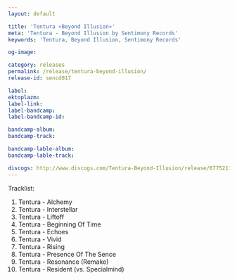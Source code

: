 ```yaml
---
layout: default

title: 'Tentura «Beyond Illusion»'
meta: 'Tentura - Beyond Illusion by Sentimony Records'
keywords: 'Tentura, Beyond Illusion, Sentimony Records'

og-image: 

category: releases
permalink: /release/tentura-beyond-illusion/
release-id: sencd017

label: 
ektoplazm: 
label-link: 
label-bandcamp: 
label-bandcamp-id: 

bandcamp-album: 
bandcamp-track: 

bandcamp-lable-album: 
bandcamp-lable-track: 

discogs: http://www.discogs.com/Tentura-Beyond-Illusion/release/6775211
---
```


Tracklist:


01. Tentura - Alchemy
02. Tentura - Interstellar
03. Tentura - Liftoff
04. Tentura - Beginning Of Time
05. Tentura - Echoes
06. Tentura - Vivid
07. Tentura - Rising
08. Tentura - Presence Of The Sence
09. Tentura - Resonance (Remake)
10. Tentura - Resident (vs. Specialmind)